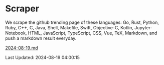 # Scraper

We scrape the github trending page of these languages: Go, Rust, Python, Ruby, C++, C, Java, Shell, Makefile, Swift, Objective-C, Kotlin, Jupyter-Notebook, HTML, JavaScript, TypeScript, CSS, Vue, TeX, Markdown, and push a markdown result everyday.

[2024-08-19.md](https://github.com/yangwenmai/github-trending-backup/blob/master/2024-08-19.md)

Last Updated: 2024-08-19 04:00:15